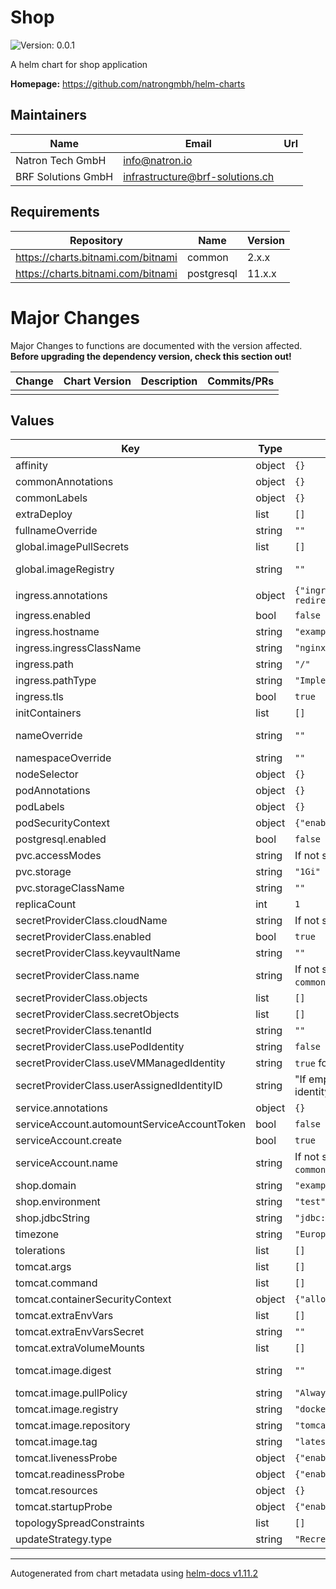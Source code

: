 # Shop

![Version: 0.0.1](https://img.shields.io/badge/Version-0.0.1-informational?style=flat-square)

A helm chart for shop application

**Homepage:** <https://github.com/natrongmbh/helm-charts>

## Maintainers

| Name | Email | Url |
| ---- | ------ | --- |
| Natron Tech GmbH | <info@natron.io> |  |
| BRF Solutions GmbH | <infrastructure@brf-solutions.ch> |  |

## Requirements

| Repository | Name | Version |
|------------|------|---------|
| https://charts.bitnami.com/bitnami | common | 2.x.x |
| https://charts.bitnami.com/bitnami | postgresql | 11.x.x |

# Major Changes

Major Changes to functions are documented with the version affected. **Before upgrading the dependency version, check this section out!**

| **Change** | **Chart Version** | **Description** | **Commits/PRs** |
| :----------- | :---------------- | :--------------------- | :-------------- |
|||||

## Values

| Key | Type | Default | Description |
|-----|------|---------|-------------|
| affinity | object | `{}` | Affinity for pod assignment |
| commonAnnotations | object | `{}` | Add annotations to all the deployed resources |
| commonLabels | object | `{}` | Add labels to all the deployed resources |
| extraDeploy | list | `[]` | Extra objects to deploy (value evaluated as a template) |
| fullnameOverride | string | `""` | String to fully override .fullname template |
| global.imagePullSecrets | list | `[]` | Global Docker registry secret names as an array |
| global.imageRegistry | string | `""` | Global Docker image registry, override the image parameters ref: https://github.com/bitnami/charts/tree/master/bitnami/common#images |
| ingress.annotations | object | `{"ingress.kubernetes.io/force-ssl-redirect":"true"}` | Additional annotations for the Ingress resource |
| ingress.enabled | bool | `false` | Enable ingress creation |
| ingress.hostname | string | `"example.com"` | Default host for the ingress resource |
| ingress.ingressClassName | string | `"nginx"` |  |
| ingress.path | string | `"/"` | Ingress path |
| ingress.pathType | string | `"ImplementationSpecific"` | Ingress path type |
| ingress.tls | bool | `true` | Create TLS Secret, named "domain-tls" |
| initContainers | list | `[]` | Extra init containers |
| nameOverride | string | `""` | String to partially override .fullname template (will maintain the release name) |
| namespaceOverride | string | `""` | String to fully override common.names.namespace |
| nodeSelector | object | `{}` | Node labels for pod assignment |
| podAnnotations | object | `{}` | Annotations for Shop pods |
| podLabels | object | `{}` | Additional labels for Shop pods |
| podSecurityContext | object | `{"enabled":false}` | Shop pods' Security Context |
| postgresql.enabled | bool | `false` |  |
| pvc.accessModes | string | If not set, `ReadWriteOnce` is used | Define AccessMode of pvc |
| pvc.storage | string | `"1Gi"` | Define storage size for pvc |
| pvc.storageClassName | string | `""` | Define StorageClass to use |
| replicaCount | int | `1` | Number of Shop replicas to deploy |
| secretProviderClass.cloudName | string | If not set, `AzurePublicCloud` is used | Name of the secretProviderClass resource |
| secretProviderClass.enabled | bool | `true` | Enable secretProviderClass creation |
| secretProviderClass.keyvaultName | string | `""` | Name of the keyvault |
| secretProviderClass.name | string | If not set, name is generated using the `common.names.fullname` template | Name of the secretProviderClass resource |
| secretProviderClass.objects | list | `[]` | Array of objects |
| secretProviderClass.secretObjects | list | `[]` | Optional Array of secretObjects to generate |
| secretProviderClass.tenantId | string | `""` | Name of the tenant |
| secretProviderClass.usePodIdentity | string | `false` | Name of the secretProviderClass resource |
| secretProviderClass.useVMManagedIdentity | string | `true` for using managed identity | Name of the secretProviderClass resource |
| secretProviderClass.userAssignedIdentityID | string | "If empty, then defaults to use the system assigned identity on the VM" | Name of the secretProviderClass resource |
| service.annotations | object | `{}` | Service annotations |
| serviceAccount.automountServiceAccountToken | bool | `false` | Auto-mount the service account token in the pod |
| serviceAccount.create | bool | `true` | Enable creation of ServiceAccount for shop pod |
| serviceAccount.name | string | If not set, name is generated using the `common.names.fullname` template | The name of the ServiceAccount to use |
| shop.domain | string | `"example.com"` | Shop Domain (if not set, the default ingress hostnames will be used) |
| shop.environment | string | `"test"` | Shop Environment |
| shop.jdbcString | string | `"jdbc:postgresql://postgres:5432/dbname"` | Shop JDBC string |
| timezone | string | `"Europe/Zurich"` | timezone to set as environment variable 'TZ' in each pod |
| tolerations | list | `[]` | Tolerations for pod assignment |
| tomcat.args | list | `[]` | Override default container args for tomcat container |
| tomcat.command | list | `[]` | Override default container command for tomcat container |
| tomcat.containerSecurityContext | object | `{"allowPrivilegeEscalation":false,"enabled":true}` | Tomcat containers' Security Context |
| tomcat.extraEnvVars | list | `[]` | Extra environment variables to be set on tomcat container |
| tomcat.extraEnvVarsSecret | string | `""` | Secret with extra environment variables for tomcat contianer |
| tomcat.extraVolumeMounts | list | `[]` | Array to add extra mount for the tomcat container |
| tomcat.image.digest | string | `""` | image digest in the way sha256:aa... for tomcat container (will override the tag) |
| tomcat.image.pullPolicy | string | `"Always"` | image pull policy for tomcat container |
| tomcat.image.registry | string | `"docker.io"` | image registry for tomcat container |
| tomcat.image.repository | string | `"tomcat"` | image repository for tomcat container |
| tomcat.image.tag | string | `"latest"` | image tag for tomcat container |
| tomcat.livenessProbe | object | `{"enabled":false}` | LivenessProbe for tomcat container |
| tomcat.readinessProbe | object | `{"enabled":false}` | ReadinessProbe for tomcat container |
| tomcat.resources | object | `{}` | Tomcat containers' resource requests and limits |
| tomcat.startupProbe | object | `{"enabled":false}` | StartupProbe for tomcat container |
| topologySpreadConstraints | list | `[]` | Topology Spread Constraints for pod assignment |
| updateStrategy.type | string | `"Recreate"` | Deployment strategy type |

----------------------------------------------
Autogenerated from chart metadata using [helm-docs v1.11.2](https://github.com/norwoodj/helm-docs/releases/v1.11.2)
